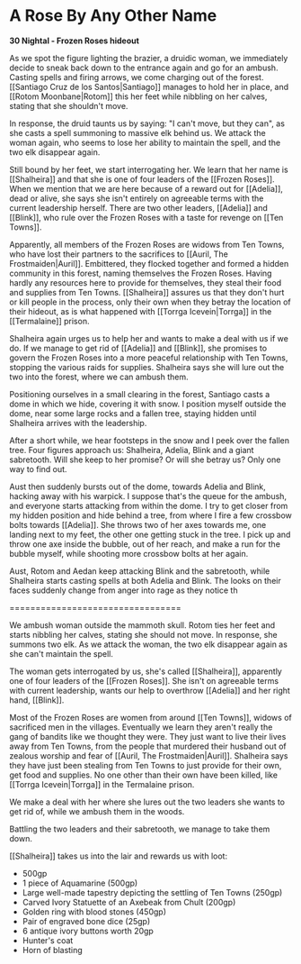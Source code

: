 # A Rose By Any Other Name

**30 Nightal - Frozen Roses hideout**

As we spot the figure lighting the brazier, a druidic woman, we immediately decide to sneak back down to the entrance again and go for an ambush. Casting spells and firing arrows, we come charging out of the forest. [[Santiago Cruz de los Santos|Santiago]] manages to hold her in place, and [[Rotom Moonbane|Rotom]] this her feet while nibbling on her calves, stating that she shouldn't move.

In response, the druid taunts us by saying: "I can't move, but they can", as she casts a spell summoning to massive elk behind us. We attack the woman again, who seems to lose her ability to maintain the spell, and the two elk disappear again.

Still bound by her feet, we start interrogating her. We learn that her name is [[Shalheira]] and that she is one of four leaders of the [[Frozen Roses]]. When we mention that we are here because of a reward out for [[Adelia]], dead or alive, she says she isn't entirely on agreeable terms with the current leadership herself. There are two other leaders, [[Adelia]] and [[Blink]], who rule over the Frozen Roses with a taste for revenge on [[Ten Towns]]. 

Apparently, all members of the Frozen Roses are widows from Ten Towns, who have lost their partners to the sacrifices to [[Auril, The Frostmaiden|Auril]]. Embittered, they flocked together and formed a hidden community in this forest, naming themselves the Frozen Roses. Having hardly any resources here to provide for themselves, they steal their food and supplies from Ten Towns. [[Shalheira]] assures us that they don't hurt or kill people in the process, only their own when they betray the location of their hideout, as is what happened with [[Torrga Icevein|Torrga]] in the [[Termalaine]] prison.

Shalheira again urges us to help her and wants to make a deal with us if we do. If we manage to get rid of [[Adelia]] and [[Blink]], she promises to govern the Frozen Roses into a more peaceful relationship with Ten Towns, stopping the various raids for supplies. Shalheira says she will lure out the two into the forest, where we can ambush them.

Positioning ourselves in a small clearing in the forest, Santiago casts a dome in which we hide, covering it with snow. I position myself outside the dome, near some large rocks and a fallen tree, staying hidden until Shalheira arrives with the leadership.

After a short while, we hear footsteps in the snow and I peek over the fallen tree. Four figures approach us: Shalheira, Adelia, Blink and a giant sabretooth. Will she keep to her promise? Or will she betray us? Only one way to find out.

Aust then suddenly bursts out of the dome, towards Adelia and Blink, hacking away with his warpick. I suppose that's the queue for the ambush, and everyone starts attacking from within the dome. I try to get closer from my hidden position and hide behind a tree, from where I fire a few crossbow bolts towards [[Adelia]]. She throws two of her axes towards me, one landing next to my feet, the other one getting stuck in the tree. I pick up and throw one axe inside the bubble, out of her reach, and make a run for the bubble myself, while shooting more crossbow bolts at her again.

Aust, Rotom and Aedan keep attacking Blink and the sabretooth, while Shalheira starts casting spells at both Adelia and Blink. The looks on their faces suddenly change from anger into rage as they notice th

=================================

We ambush woman outside the mammoth skull. Rotom ties her feet and starts nibbling her calves, stating she should not move. In response, she summons two elk. As we attack the woman, the two elk disappear again as she can't maintain the spell.

The woman gets interrogated by us, she's called [[Shalheira]], apparently one of four leaders of the [[Frozen Roses]]. She isn't on agreeable terms with current leadership, wants our help to overthrow [[Adelia]] and her right hand, [[Blink]].

Most of the Frozen Roses are women from around [[Ten Towns]], widows of sacrificed men in the villages. Eventually we learn they aren't really the gang of bandits like we thought they were. They just want to live their lives away from Ten Towns, from the people that murdered their husband out of zealous worship and fear of [[Auril, The Frostmaiden|Auril]]. Shalheira says they have just been stealing from Ten Towns to just provide for their own, get food and supplies. No one other than their own have been killed, like [[Torrga Icevein|Torrga]] in the Termalaine prison.

We make a deal with her where she lures out the two leaders she wants to get rid of, while we ambush them in the woods.

Battling the two leaders and their sabretooth, we manage to take them down.

[[Shalheira]] takes us into the lair and rewards us with loot:

- 500gp
- 1 piece of Aquamarine (500gp)
- Large well-made tapestry depicting the settling of Ten Towns (250gp)
- Carved Ivory Statuette of an Axebeak from Chult (200gp)
- Golden ring with blood stones (450gp)
- Pair of engraved bone dice (25gp)
- 6 antique ivory buttons worth 20gp
- Hunter's coat
- Horn of blasting